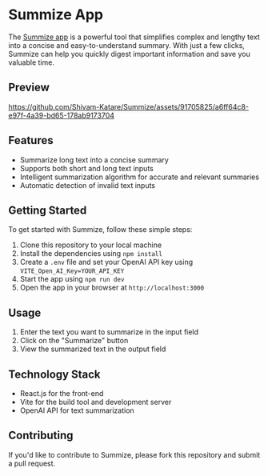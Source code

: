 Summize App
===========

The [Summize app](https://summize-summary.vercel.app/) is a powerful tool that simplifies complex and lengthy text into a concise and easy-to-understand summary. With just a few clicks, Summize can help you quickly digest important information and save you valuable time.

Preview
--------


https://github.com/Shivam-Katare/Summize/assets/91705825/a6ff64c8-e97f-4a39-bd65-178ab9173704



Features
--------

-   Summarize long text into a concise summary
-   Supports both short and long text inputs
-   Intelligent summarization algorithm for accurate and relevant summaries
-   Automatic detection of invalid text inputs

Getting Started
---------------

To get started with Summize, follow these simple steps:

1.  Clone this repository to your local machine
2.  Install the dependencies using `npm install`
3.  Create a `.env` file and set your OpenAI API key using `VITE_Open_AI_Key=YOUR_API_KEY`
4.  Start the app using `npm run dev`
5.  Open the app in your browser at `http://localhost:3000`

Usage
-----

1.  Enter the text you want to summarize in the input field
2.  Click on the "Summarize" button
3.  View the summarized text in the output field

Technology Stack
----------------

-   React.js for the front-end
-   Vite for the build tool and development server
-   OpenAI API for text summarization

Contributing
------------

If you'd like to contribute to Summize, please fork this repository and submit a pull request.
